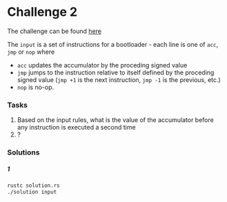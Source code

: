 # Challenge 2

The challenge can be found [here][1]

The `input` is a set of instructions for a bootloader - each line is one of `acc`, `jmp` or `nop` where
- `acc` updates the accumulator by the proceding signed value
- `jmp` jumps to the instruction relative to itself defined by the proceding signed value (`jmp +1` is
the next instruction, `jmp -1` is the previous, etc.)
- `nop` is no-op.

### Tasks

1. Based on the input rules, what is the value of the accumulator before any instruction is executed a
second time
2. ?

### Solutions

##### 1

```bash
rustc solution.rs
./solution input
```

[1]: <https://adventofcode.com/2020/day/8> "Advent of Code day 8 challenge"
